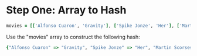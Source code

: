 # Step One: Array to Hash

```ruby
movies = [['Alfonso Cuaron', 'Gravity'], ['Spike Jonze', 'Her'], ['Martin Scorsese', 'The Wolf of Wall Street']]
```

Use the "movies" array to construct the following hash:

```ruby
{"Alfonso Cuaron" => "Gravity", "Spike Jonze" => "Her", "Martin Scorsese" => "The Wolf of Wall Street"}
